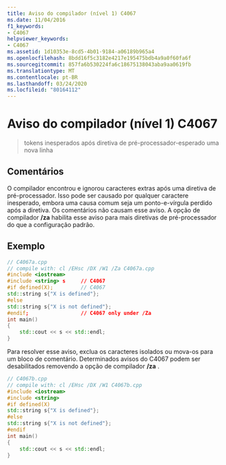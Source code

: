 ```yaml
---
title: Aviso do compilador (nível 1) C4067
ms.date: 11/04/2016
f1_keywords:
- C4067
helpviewer_keywords:
- C4067
ms.assetid: 1d10353e-8cd5-4b01-9184-a06189b965a4
ms.openlocfilehash: 8bdd16f5c3182e4217e195475bdb4a9a0f60fa6f
ms.sourcegitcommit: 857fa6b530224fa6c18675138043aba9aa0619fb
ms.translationtype: MT
ms.contentlocale: pt-BR
ms.lasthandoff: 03/24/2020
ms.locfileid: "80164112"
---
```

# <a name="compiler-warning-level-1-c4067"></a>Aviso do compilador (nível 1) C4067

> tokens inesperados após diretiva de pré-processador-esperado uma nova linha

## <a name="remarks"></a>Comentários

O compilador encontrou e ignorou caracteres extras após uma diretiva de pré-processador. Isso pode ser causado por qualquer caractere inesperado, embora uma causa comum seja um ponto-e-vírgula perdido após a diretiva. Os comentários não causam esse aviso. A opção de compilador **/za** habilita esse aviso para mais diretivas de pré-processador do que a configuração padrão.

## <a name="example"></a>Exemplo

```cpp
// C4067a.cpp
// compile with: cl /EHsc /DX /W1 /Za C4067a.cpp
#include <iostream>
#include <string> s     // C4067
#if defined(X);         // C4067
std::string s{"X is defined"};
#else
std::string s{"X is not defined"};
#endif;                 // C4067 only under /Za
int main()
{
    std::cout << s << std::endl;
}
```

Para resolver esse aviso, exclua os caracteres isolados ou mova-os para um bloco de comentário. Determinados avisos do C4067 podem ser desabilitados removendo a opção de compilador **/za** .

```cpp
// C4067b.cpp
// compile with: cl /EHsc /DX /W1 C4067b.cpp
#include <iostream>
#include <string>
#if defined(X)
std::string s{"X is defined"};
#else
std::string s{"X is not defined"};
#endif
int main()
{
    std::cout << s << std::endl;
}
```
